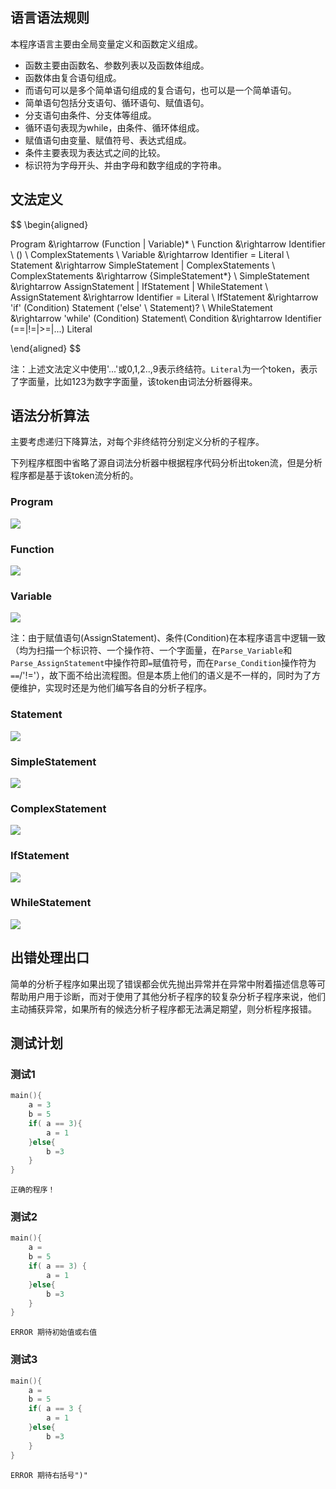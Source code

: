 <!-- 这份文档懂的都懂，不是目前项目内容 -->

## 语言语法规则

本程序语言主要由全局变量定义和函数定义组成。

- 函数主要由函数名、参数列表以及函数体组成。
- 函数体由复合语句组成。
- 而语句可以是多个简单语句组成的复合语句，也可以是一个简单语句。
- 简单语句包括分支语句、循环语句、赋值语句。
- 分支语句由条件、分支体等组成。
- 循环语句表现为while，由条件、循环体组成。
- 赋值语句由变量、赋值符号、表达式组成。
- 条件主要表现为表达式之间的比较。
- 标识符为字母开头、并由字母和数字组成的字符串。

## 文法定义

$$
\begin{aligned}

Program &\rightarrow (Function | Variable)* \\
Function &\rightarrow Identifier \ () \ ComplexStatements \\
Variable &\rightarrow Identifier = Literal \\
Statement &\rightarrow SimpleStatement | ComplexStatements \\
ComplexStatements &\rightarrow \{SimpleStatement*\} \\
SimpleStatement &\rightarrow AssignStatement | IfStatement | WhileStatement \\
AssignStatement &\rightarrow Identifier = Literal \\
IfStatement &\rightarrow 'if' (Condition) Statement ('else' \ Statement)? \\
WhileStatement &\rightarrow 'while' (Condition) Statement\\
Condition &\rightarrow Identifier (==|!=|>=|...) Literal

\end{aligned}
$$

注：上述文法定义中使用'...'或0,1,2..,9表示终结符。`Literal`为一个token，表示了字面量，比如123为数字字面量，该token由词法分析器得来。

## 语法分析算法

主要考虑递归下降算法，对每个非终结符分别定义分析的子程序。

下列程序框图中省略了源自词法分析器中根据程序代码分析出token流，但是分析程序都是基于该token流分析的。

### Program

![](./parser/Program.svg)

### Function

![](./parser/Function.svg)

### Variable

![](./parser/Variable.svg)

注：由于赋值语句(AssignStatement)、条件(Condition)在本程序语言中逻辑一致（均为扫描一个标识符、一个操作符、一个字面量，在`Parse_Variable`和`Parse_AssignStatement`中操作符即`=`赋值符号，而在`Parse_Condition`操作符为`==`/'!='），故下面不给出流程图。但是本质上他们的语义是不一样的，同时为了方便维护，实现时还是为他们编写各自的分析子程序。

### Statement

![](./parser/Statement.svg)


### SimpleStatement

![](./parser/SimpleStatement.svg)


### ComplexStatement

![](./parser/ComplexStatement.svg)


### IfStatement

![](./parser/IfStatement.svg)

### WhileStatement

![](./parser/WhileStatement.svg)


## 出错处理出口

简单的分析子程序如果出现了错误都会优先抛出异常并在异常中附着描述信息等可帮助用户用于诊断，而对于使用了其他分析子程序的较复杂分析子程序来说，他们主动捕获异常，如果所有的候选分析子程序都无法满足期望，则分析程序报错。

## 测试计划

### 测试1

```c++
main(){
    a = 3
    b = 5
    if( a == 3){
        a = 1
    }else{
        b =3
    }
}
```

```
正确的程序！
```

### 测试2

```c++
main(){
    a = 
    b = 5
    if( a == 3) {
        a = 1
    }else{
        b =3
    }
}
```

```
ERROR 期待初始值或右值
```

### 测试3

```c++
main(){
    a = 
    b = 5
    if( a == 3 {
        a = 1
    }else{
        b =3
    }
}
```

```
ERROR 期待右括号")"
```
